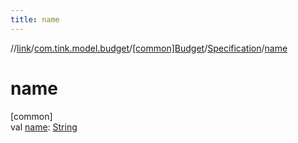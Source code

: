 ```yaml
---
title: name
---
```

//[link](../../../../index.html)/[com.tink.model.budget](../../index.html)/[[common]Budget](../index.html)/[Specification](index.html)/[name](name.html)



# name



[common]\
val [name](name.html): [String](https://kotlinlang.org/api/latest/jvm/stdlib/kotlin/-string/index.html)




